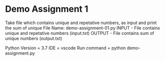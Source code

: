# Demo Assignment 1
Take file which contains unique and repetative numbers, as input and print the sum of unique 
File Name: demo-assignment-01.py
INPUT - File contains unique and repetative numbers (input.txt)
OUTPUT - File contains sum of unique numbers (output.txt)

Python Version = 3.7
IDE = vscode
Run command = python demo-assignment.py